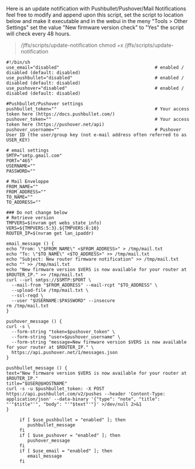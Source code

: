 Here is an update notification with Pushbullet/Pushover/Mail Notifications feel free to modify and append upon this script, set the script to location below and make it executable and in the webui in the meny "Tools > Other Settings" set the value "New firmware version check" to "Yes" the script will check every 48 hours.
 
> /jffs/scripts/update-notification 
> chmod +x /jffs/scripts/update-notification 


```
#!/bin/sh
use_email="disabled"                                    # enabled / disabled (default: disabled)
use_pushbullet="disabled"                               # enabled / disabled (default: disabled)
use_pushover="disabled"                                 # enabled / disabled (default: disabled)

#Pushbullet/Pushover settings
pushbullet_token=""                                     # Your access token here (https://docs.pushbullet.com/)
pushover_token=""                                       # Your access token here (https://pushover.net/api)
pushover_username=""                                    # Pushover User ID (the user/group key (not e-mail address often referred to as USER_KEY)

# email settings
SMTP="smtp.gmail.com"
PORT="465"
USERNAME=""
PASSWORD=""

# Mail Enveloppe
FROM_NAME=""
FROM_ADDRESS=""
TO_NAME=""
TO_ADDRESS=""

### Do not change below
# Retrieve version
TMPVERS=$(nvram get webs_state_info)
VERS=${TMPVERS:5:3}.${TMPVERS:8:10}
ROUTER_IP=$(nvram get lan_ipaddr)

email_message () {
echo "From: \"$FROM_NAME\" <$FROM_ADDRESS>" > /tmp/mail.txt
echo "To: \"$TO_NAME\" <$TO_ADDRESS>" >> /tmp/mail.txt
echo "Subject: New router firmware notification" >> /tmp/mail.txt
echo "" >> /tmp/mail.txt
echo "New firmware version $VERS is now available for your router at $ROUTER_IP." >> /tmp/mail.txt
curl --url smtps://$SMTP:$PORT \
  --mail-from "$FROM_ADDRESS" --mail-rcpt "$TO_ADDRESS" \
  --upload-file /tmp/mail.txt \
  --ssl-reqd \
  --user "$USERNAME:$PASSWORD" --insecure
rm /tmp/mail.txt
}

pushover_message () {
curl -s \
  --form-string "token=$pushover_token" \
  --form-string "user=$pushover_username" \
  --form-string "message=New firmware version $VERS is now available for your router at $ROUTER_IP." \
  https://api.pushover.net/1/messages.json
}

pushbullet_message () {
text="New firmware version $VERS is now available for your router at $ROUTER_IP."
title="$USER@$HOSTNAME"
curl -s -u $pushbullet_token: -X POST https://api.pushbullet.com/v2/pushes --header 'Content-Type: application/json' --data-binary '{"type": "note", "title": "'"$title"'", "body": "'"$text"'"}' >/dev/null 2>&1
}

     if [ $use_pushbullet = "enabled" ]; then
        pushbullet_message
     fi
     if [ $use_pushover = "enabled" ]; then
        pushover_message
     fi
     if [ $use_email = "enabled" ]; then
        email_message
     fi
```
